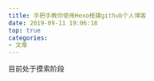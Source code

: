```yaml
---
title: 手把手教你使用Hexo搭建github个人博客
date: 2019-09-11 19:06:18
top: true
categories: 
- 文章
---
```

目前处于摸索阶段